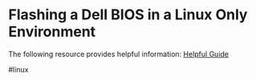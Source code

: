 # Flashing a Dell BIOS in a Linux Only Environment

The following resource provides helpful information: [Helpful Guide](https://www.dell.com/support/kbdoc/en-us/000131486/update-the-dell-bios-in-a-linux-or-ubuntu-environment#Flashing%20a%20Dell%20BIOS%20in%20a%20Linux%20Only%20Environment)

#linux 